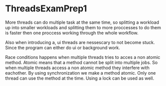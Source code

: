 # ThreadsExamPrep1

More threads can do multiple task at the same time, so splitting a workload up into smaller workloads and splitting them to more proccesses to do them is faster then one proccess working through the whole workflow.

Also when introducing a, ui threads are nessescary to not become stuck. Since the program can either do ui or background work.

Race conditions happens when multiple threads tries to acces a non atomic method. Atomic means that a method cannot be split into multiple jobs. So when multiple  threads access a non atomic method they interfere with eachother.
By using synchronization we make a method atomic. Only one thread can use the method at the time. Using a lock can be used as well.


